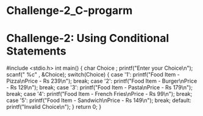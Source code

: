 # Challenge-2_C-progarm
# Challenge-2: Using Conditional Statements
#include <stdio.h>
int main()
{
    char Choice ;
    printf("Enter your Choice\n");
    scanf(" %c" , &Choice);
    switch(Choice)
    {
        case '1':
            printf("Food Item - Pizza\nPrice - Rs 239\n");
            break;
        case '2':
           printf("Food Item - Burger\nPrice - Rs 129\n");
           break;
        case '3':
           printf("Food Item - Pasta\nPrice - Rs 179\n");
           break;
        case '4':
           printf("Food Item - French Fries\nPrice - Rs 99\n");
           break;
        case '5':
           printf("Food Item - Sandwich\nPrice - Rs 149\n");
           break;
        default:
           printf("Invalid Choice\n");
    }
    return 0;
}
